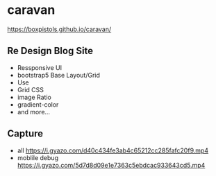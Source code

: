 # caravan

<https://boxpistols.github.io/caravan/>

## Re Design Blog Site

- Ressponsive UI
- bootstrap5 Base Layout/Grid
- Use
- Grid CSS
- image Ratio
- gradient-color
- and more...

## Capture

- all <https://i.gyazo.com/d40c434fe3ab4c65212cc285fafc20f9.mp4>
- moblile debug <https://i.gyazo.com/5d7d8d09e1e7363c5ebdcac933643cd5.mp4>
